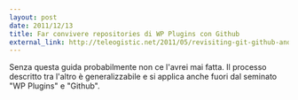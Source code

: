 ```yaml
---
layout: post
date: 2011/12/13
title: Far convivere repositories di WP Plugins con Github
external_link: http://teleogistic.net/2011/05/revisiting-git-github-and-the-wordpress-org-plugin-repository/
---
```


Senza questa guida probabilmente non ce l'avrei mai fatta. Il processo descritto tra l'altro è generalizzabile e si applica anche fuori dal seminato "WP Plugins" e "Github".